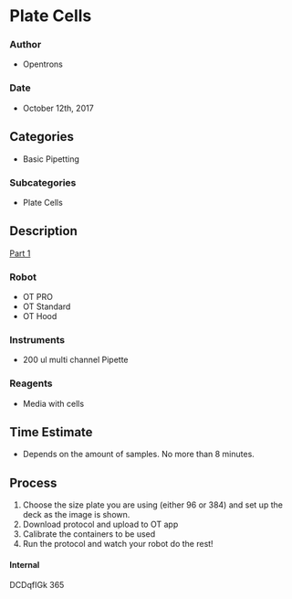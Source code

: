 # Plate Cells

### Author
 * Opentrons

### Date
 * October 12th, 2017

## Categories
 * Basic Pipetting

### Subcategories
 * Plate Cells

## Description
[Part 1](./Plate_Cells_2017-10-12)

### Robot
* OT PRO
* OT Standard
* OT Hood

### Instruments
* 200 ul multi channel Pipette

### Reagents
* Media with cells

## Time Estimate
* Depends on the amount of samples. No more than 8 minutes.

## Process
1. Choose the size plate you are using (either 96 or 384) and set up the deck as the image is shown.
2. Download protocol and upload to OT app
3. Calibrate the containers to be used
4. Run the protocol and watch your robot do the rest!

#### Internal
DCDqfIGk
365
